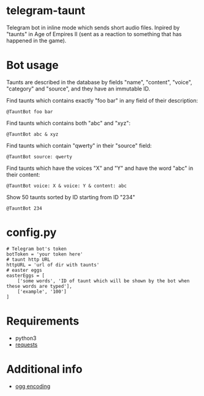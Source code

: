 # telegram-taunt

Telegram bot in inline mode which sends short audio files. Inpired by "taunts" in Age of Empires II (sent as a reaction to something that has happened in the game).

# Bot usage

Taunts are described in the database by fields "name", "content", "voice", "category" and "source", and they have an immutable ID.

Find taunts which contains exactly "foo bar" in any field of their description:

    @TauntBot foo bar

Find taunts which contains both "abc" and "xyz":

    @TauntBot abc & xyz 

Find taunts which contain "qwerty" in their "source" field:

    @TauntBot source: qwerty

Find taunts which have the voices "X" and "Y" and have the word "abc" in their content:

    @TauntBot voice: X & voice: Y & content: abc

Show 50 taunts sorted by ID starting from ID "234"

    @TauntBot 234

# config.py

    # Telegram bot's token
    botToken = 'your token here'
    # taunt http URL
    httpURL = 'url of dir with taunts'
    # easter eggs
    easterEggs = [
        ['some words', 'ID of taunt which will be shown by the bot when these words are typed'],
        ['example', '100']
    ]

# Requirements

* python3
* [requests](http://docs.python-requests.org/en/master/)

# Additional info

* [ogg encoding](https://stackoverflow.com/questions/40245871/telegram-api-sendvoice-method-sends-voice-as-file)